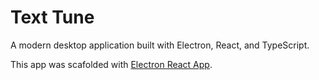# Text Tune

A modern desktop application built with Electron, React, and TypeScript.

This app was scafolded with [Electron React App](https://github.com/guasam/electron-react-app).

